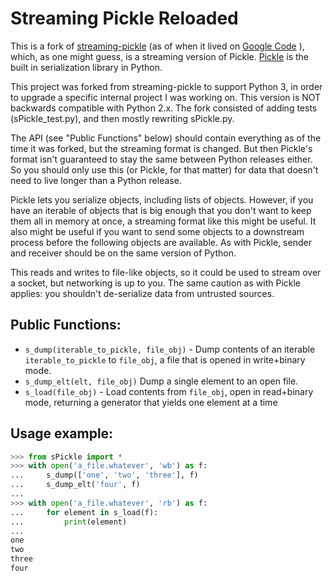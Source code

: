 # Streaming Pickle Reloaded

This is a fork of [streaming-pickle](https://github.com/pgbovine/streaming-pickle) (as of when it lived on [Google Code](https://code.google.com/archive/p/streaming-pickle/) ), which, as one might guess, is a streaming version of Pickle.  [Pickle](https://docs.python.org/3/library/pickle.html) is the built in serialization library in Python.  

This project was forked from streaming-pickle to support Python 3, in order to upgrade a specific internal project I was working on.  This version is NOT backwards compatible with Python 2.x.  The fork consisted of adding tests (sPickle_test.py), and then mostly rewriting sPickle.py.

The API (see "Public Functions" below) should contain everything as of the time it was forked, but the streaming format is changed.  But then Pickle's format isn't guaranteed to stay the same between Python releases either.  So you should only use this (or Pickle, for that matter) for data that doesn't need to live longer than a Python release.  

Pickle lets you serialize objects, including lists of objects.  However, if you have an iterable of objects that is big enough that you don't want to keep them all in memory at once, a streaming format like this might be useful.  It also might be useful if you want to send some objects to a downstream process before the following objects are available.  As with Pickle, sender and receiver should be on the same version of Python.  

This reads and writes to file-like objects, so it could be used to stream over a socket, but networking is up to you.  The same caution as with Pickle applies: you shouldn't de-serialize data from untrusted sources.

## Public Functions:

* `s_dump(iterable_to_pickle, file_obj)` - Dump contents of an iterable `iterable_to_pickle` to `file_obj`, a file
    that is opened in write+binary mode.
* `s_dump_elt(elt, file_obj)` Dump a single element to an open file.
* `s_load(file_obj)` - Load contents from `file_obj`, open in read+binary mode, returning a generator that yields one
  element at a time

## Usage example:

```python
>>> from sPickle import *
>>> with open('a_file.whatever', 'wb') as f:
...     s_dump(['one', 'two', 'three'], f)
...     s_dump_elt('four', f)
...
>>> with open('a_file.whatever', 'rb') as f:
...     for element in s_load(f):
...         print(element)
...
one
two
three
four
```
